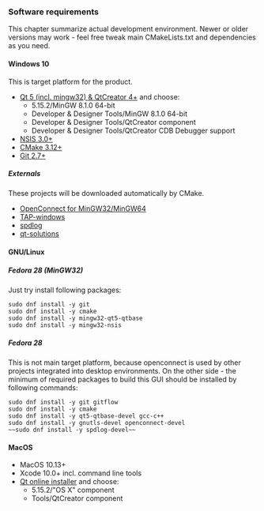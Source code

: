 ### Software requirements
This chapter summarize actual development environment. Newer or older versions may work - feel free tweak main CMakeLists.txt and dependencies as you need.

#### Windows 10
This is target platform for the product.

- [Qt 5 (incl. mingw32) & QtCreator 4+](http://download.qt.io/official_releases/online_installers/qt-unified-windows-x86-online.exe) and choose:
    - 5.15.2/MinGW 8.1.0 64-bit
    - Developer & Designer Tools/MinGW 8.1.0 64-bit
    - Developer & Designer Tools/QtCreator component
    - Developer & Designer Tools/QtCreator CDB Debugger support
- [NSIS 3.0+](https://sourceforge.net/projects/nsis)
- [CMake 3.12+](https://cmake.org/)
- [Git 2.7+](https://git-scm.com/)

##### Externals

These projects will be downloaded automatically by CMake.

- [OpenConnect for MinGW32/MinGW64](https://github.com/horar/openconnect/releases)
- [TAP-windows](https://openvpn.net/index.php/open-source/downloads.html)
- [spdlog](https://github.com/gabime/spdlog)
- [qt-solutions](https://github.com/qtproject/qt-solutions.git)


#### GNU/Linux
##### Fedora 28 (MinGW32)
Just try install following packages:

    sudo dnf install -y git
    sudo dnf install -y cmake
    sudo dnf install -y mingw32-qt5-qtbase
    sudo dnf install -y mingw32-nsis

##### Fedora 28
This is not main target platform, because openconnect is used by other projects integrated into desktop environments. On the other side - the minimum of required packages to build this GUI should be installed by following commands:

    sudo dnf install -y git gitflow
    sudo dnf install -y cmake
    sudo dnf install -y qt5-qtbase-devel gcc-c++
    sudo dnf install -y gnutls-devel openconnect-devel
    ~~sudo dnf install -y spdlog-devel~~

#### MacOS
- MacOS 10.13+
- Xcode 10.0+ incl. command line tools
- [Qt online installer](http://download.qt.io/official_releases/online_installers/qt-unified-mac-x64-online.dmg) and choose:
    - 5.15.2/"OS X" component
    - Tools/QtCreator component
